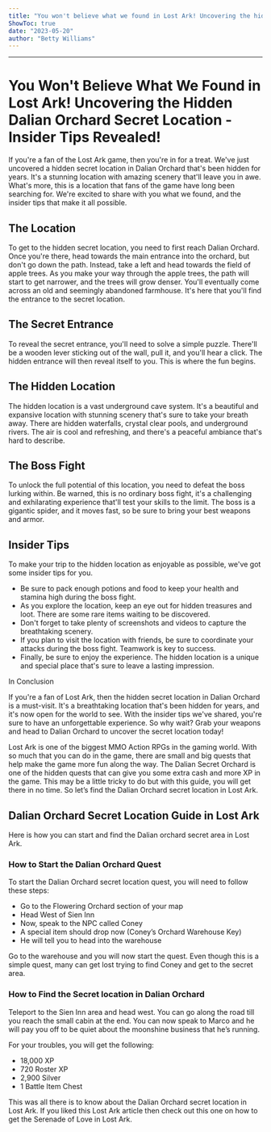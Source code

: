 ```yaml
---
title: "You won't believe what we found in Lost Ark! Uncovering the hidden Dalian Orchard secret location - insider tips revealed!"
ShowToc: true 
date: "2023-05-20"
author: "Betty Williams"
---
```

*****
# You Won't Believe What We Found in Lost Ark! Uncovering the Hidden Dalian Orchard Secret Location - Insider Tips Revealed!

If you're a fan of the Lost Ark game, then you're in for a treat. We've just uncovered a hidden secret location in Dalian Orchard that's been hidden for years. It's a stunning location with amazing scenery that'll leave you in awe. What's more, this is a location that fans of the game have long been searching for. We're excited to share with you what we found, and the insider tips that make it all possible.

## The Location

To get to the hidden secret location, you need to first reach Dalian Orchard. Once you're there, head towards the main entrance into the orchard, but don't go down the path. Instead, take a left and head towards the field of apple trees. As you make your way through the apple trees, the path will start to get narrower, and the trees will grow denser. You'll eventually come across an old and seemingly abandoned farmhouse. It's here that you'll find the entrance to the secret location.

## The Secret Entrance

To reveal the secret entrance, you'll need to solve a simple puzzle. There'll be a wooden lever sticking out of the wall, pull it, and you'll hear a click. The hidden entrance will then reveal itself to you. This is where the fun begins.

## The Hidden Location

The hidden location is a vast underground cave system. It's a beautiful and expansive location with stunning scenery that's sure to take your breath away. There are hidden waterfalls, crystal clear pools, and underground rivers. The air is cool and refreshing, and there's a peaceful ambiance that's hard to describe.

## The Boss Fight

To unlock the full potential of this location, you need to defeat the boss lurking within. Be warned, this is no ordinary boss fight, it's a challenging and exhilarating experience that'll test your skills to the limit. The boss is a gigantic spider, and it moves fast, so be sure to bring your best weapons and armor.

## Insider Tips

To make your trip to the hidden location as enjoyable as possible, we've got some insider tips for you.

- Be sure to pack enough potions and food to keep your health and stamina high during the boss fight.
- As you explore the location, keep an eye out for hidden treasures and loot. There are some rare items waiting to be discovered.
- Don't forget to take plenty of screenshots and videos to capture the breathtaking scenery.
- If you plan to visit the location with friends, be sure to coordinate your attacks during the boss fight. Teamwork is key to success.
- Finally, be sure to enjoy the experience. The hidden location is a unique and special place that's sure to leave a lasting impression.

In Conclusion

If you're a fan of Lost Ark, then the hidden secret location in Dalian Orchard is a must-visit. It's a breathtaking location that's been hidden for years, and it's now open for the world to see. With the insider tips we've shared, you're sure to have an unforgettable experience. So why wait? Grab your weapons and head to Dalian Orchard to uncover the secret location today!


Lost Ark is one of the biggest MMO Action RPGs in the gaming world. With so much that you can do in the game, there are small and big quests that help make the game more fun along the way. The Dalian Secret Orchard is one of the hidden quests that can give you some extra cash and more XP in the game. This may be a little tricky to do but with this guide, you will get there in no time. So let’s find the Dalian Orchard secret location in Lost Ark.
 
## Dalian Orchard Secret Location Guide in Lost Ark
 

 
Here is how you can start and find the Dalian orchard secret area in Lost Ark.
 
### How to Start the Dalian Orchard Quest
 
To start the Dalian Orchard secret location quest, you will need to follow these steps:
 
- Go to the Flowering Orchard section of your map
 - Head West of Sien Inn
 - Now, speak to the NPC called Coney
 - A special item should drop now (Coney’s Orchard Warehouse Key)
 - He will tell you to head into the warehouse

 
Go to the warehouse and you will now start the quest. Even though this is a simple quest, many can get lost trying to find Coney and get to the secret area.
 
### How to Find the Secret location in Dalian Orchard
 
Teleport to the Sien Inn area and head west. You can go along the road till you reach the small cabin at the end. You can now speak to Marco and he will pay you off to be quiet about the moonshine business that he’s running.
 
For your troubles, you will get the following:
 
- 18,000 XP
 - 720 Roster XP
 - 2,900 Silver
 - 1 Battle Item Chest

 
This was all there is to know about the Dalian Orchard secret location in Lost Ark. If you liked this Lost Ark article then check out this one on how to get the Serenade of Love in Lost Ark.



